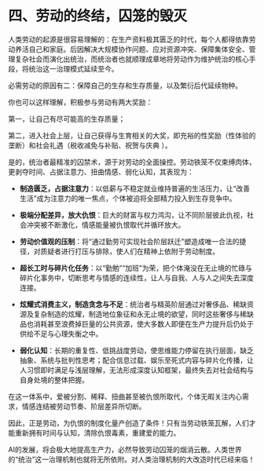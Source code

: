 # 四、劳动的终结，囚笼的毁灭

人类劳动的起源是很容易理解的：在生产资料极其匮乏的时代，每个人都得依靠劳动养活自己和家庭。后因解决大规模协作问题、应对资源冲突、保障集体安全、管理复杂社会而演化出统治，而统治者也就顺理成章地将劳动作为维护统治的核心手段，将统治这一治理模式延续至今。

必需劳动的原因有二：保障自己的生存和生存质量，以及繁衍后代延续物种。

你也可以这样理解，积极参与劳动有两大奖励：

第一，让自己有尽可能高的生存质量；

第二，进入社会上层，让自己获得与生育相关的大奖，即充裕的性奖励（性体验的垄断）和社会礼遇（税收减免与补贴、祝贺与庆典 ）。

是的，统治者最精准的囚禁术，源于对劳动的全面操控。劳动铁笼不仅束缚肉体，更剥夺时间、占据注意力、扭曲情感、弱化认知，其表现为：

- **制造匮乏，占据注意力**：以低薪与不稳定就业维持普遍的生活压力，让“改善生活”成为注意力的唯一焦点，个体被迫将全部精力投入到生存竞争中。
    
- **极端分配差异，放大仇恨**：巨大的财富与权力鸿沟，让不同阶层彼此仇视，社会冲突被不断激化，情感能量被仇恨取代并循环放大。
    
- **劳动价值观的压制**：将“通过勤劳可实现社会阶层跃迁”塑造成唯一合法的捷径，对质疑者进行打压与排除，使人们在精神上依附于劳动制度。
    
- **超长工时与碎片化任务**：以“勤勉”“加班”为荣，把个体淹没在无止境的忙碌与碎片化事务中，切断思考与情感的连续性，让人与自我、人与人之间失去深度连接。
    
- **炫耀式消费主义，制造贪念与不足**：统治者与精英阶层通过对奢侈品、稀缺资源及复杂制造的炫耀，制造地位象征和永无止境的欲望，同时这些奢侈与稀缺品也消耗甚至浪费掉巨量的公共资源，使大多数人即便在生产力提升后仍处于供给不足与心理失衡之中。
    
- **弱化认知**：长期的重复性、低挑战度劳动，使思维能力停留在执行层面，缺乏抽象、系统与批判性思考；配合信息过载、娱乐至死式内容与碎片化传播，让人习惯即时满足与浅层理解，无法形成深度认知框架，最终失去对社会结构与自身处境的整体把握。

在这一体系中，爱被分割、稀释、扭曲甚至被仇恨所取代，个体无暇关注内心需求，情感连结被劳动节奏、阶层差异所切断。

因此，正是劳动，为仇恨的制度化量产创造了条件！只有当劳动铁笼瓦解，人们才能重新拥有时间与认知，清除仇恨毒素，重建爱的能力。

AI的发展，将会极大地提高生产力，必然导致劳动囚笼的烟消云散。人类世界的“统治”这一治理机制也就将无所依附。对人类治理机制的大改造时代已经来临！

